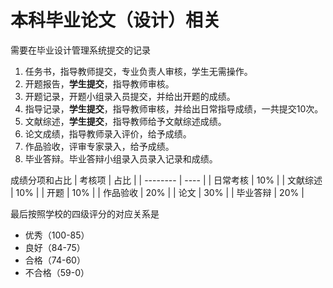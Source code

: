 # 本科毕业论文（设计）相关

需要在毕业设计管理系统提交的记录
1. 任务书，指导教师提交，专业负责人审核，学生无需操作。
2. 开题报告，**学生提交**，指导教师审核。
3. 开题记录，开题小组录入员提交，并给出开题的成绩。
4. 指导记录，**学生提交**，指导教师审核，并给出日常指导成绩，一共提交10次。
5. 文献综述，**学生提交**，指导教师给予文献综述成绩。
6. 论文成绩，指导教师录入评价，给予成绩。
7. 作品验收，评审专家录入，给予成绩。
8. 毕业答辩。毕业答辩小组录入员录入记录和成绩。

成绩分项和占比
| 考核项   | 占比 |
| -------- | ---- |
| 日常考核 | 10%  |
| 文献综述 | 10%  |
| 开题     | 10%  |
| 作品验收 | 20%  |
| 论文     | 30%  |
| 毕业答辩 | 20%  |

最后按照学校的四级评分的对应关系是
- 优秀（100-85）
- 良好（84-75）
- 合格（74-60）
- 不合格（59-0）

